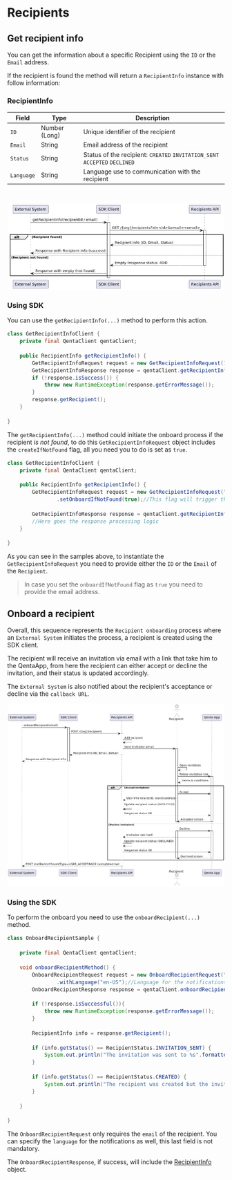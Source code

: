 # Recipients

## Get recipient info

You can get the information about a specific Recipient using the `ID` or the `Email` address.

If the recipient is found the method will return a `RecipientInfo` instance with follow information:

### RecipientInfo

| Field      | Type          | Description                                                                |
|------------|---------------|----------------------------------------------------------------------------|
| `ID`       | Number (Long) | Unique identifier of the recipient                                         |
| `Email`    | String        | Email address of the recipient                                             |
| `Status`   | String        | Status of the recipient: `CREATED` `INVITATION_SENT` `ACCEPTED` `DECLINED` |
| `Language` | String        | Language use to communication with the recipient                           |

<br/>

![recipient_getDetails.png](recipient_getDetails.png)


### Using SDK

You can use the `getRecipientInfo(...)` method to perform this action.

```java
class GetRecipientInfoClient {
    private final QentaClient qentaClient;
    
    public RecipientInfo getRecipientInfo() {
        GetRecipientInfoRequest request = new GetRecipientInfoRequest(123L);
        GetRecipientInfoResponse response = qentaClient.getRecipientInfo(request);
        if (!response.isSuccess()) {
            throw new RuntimeException(response.getErrorMessage());
        }
        response.getRecipient();
    }
    
}
```

The `getRecipientInfo(...)` method could initiate the onboard process if the recipient _is not found_, to do this `GetRecipientInfoRequest` object includes the `createIfNotFound` flag, all you need you to do is set as `true`.

```java
class GetRecipientInfoClient {
    private final QentaClient qentaClient;
    
    public RecipientInfo getRecipientInfo() {
        GetRecipientInfoRequest request = new GetRecipientInfoRequest("recipient@email.com")
                .setOnboardIfNotFound(true);//This flag will trigger the onboard flow if the recipient not found
        
        GetRecipientInfoResponse response = qentaClient.getRecipientInfo(request);
        //Here goes the response processing logic
    }
    
}
```

As you can see in the samples above, to instantiate the `GetRecipientInfoRequest` you need to provide either the `ID` or the `Email` of the `Recipient`.

> In case you set the `onboardIfNotFound` flag as `true` you need to provide the email address.

## Onboard a recipient

Overall, this sequence represents the `Recipient onboarding` process where an `External System` initiates the process, a recipient is created using the SDK client.

The recipient will receive an invitation via email with a link that take him to the QentaApp, from here the recipient can either accept or decline the invitation, and their status is updated accordingly.

The  `External System` is also notified about the recipient's acceptance or decline via the `callback URL`.

![recipient_onboard.png](recipient_onboard.png)

### Using the SDK

To perform the onboard you need to use the `onboardRecipient(...)` method.

```java
class OnboardRecipientSample {
    
    private final QentaClient qentaClient;
     
    void onboardRecipientMethod() {
        OnboardRecipientRequest request = new OnboardRecipientRequest("address@mail.com")
                .withLanguage("en-US");//Language for the notifications to the recipient, by default is 'en-US'
        OnboardRecipientResponse response = qentaClient.onboardRecipient(request);
        
        if (!response.isSuccessful()){
            throw new RuntimeException(response.getErrorMessage());
        }
        
        RecipientInfo info = response.getRecipient();
        
        if (info.getStatus() == RecipientStatus.INVITATION_SENT) {
            System.out.println("The invitation was sent to %s".formatted(info.getEmail()));
        }
        
        if (info.getStatus() == RecipientStatus.CREATED) {
            System.out.println("The recipient was created but the invitation wasn't sent");
        }
        
    }
    
}
```

The `OnboardRecipientRequest` only requires the `email` of the recipient. You can specify the `language` for the notifications as well, this last field is not mandatory.

The `OnboardRecipientResponse`, if success, will include the [RecipientInfo](Readme.md#recipientinfo) object.
